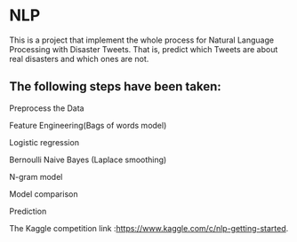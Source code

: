 # NLP

This is a project that implement the whole process for Natural Language Processing with Disaster Tweets. That is, predict which Tweets are about real disasters and which ones are not. 
## The following steps have been taken:

Preprocess the Data

Feature Engineering(Bags of words model)

Logistic regression

Bernoulli Naive Bayes (Laplace smoothing)

N-gram model

Model comparison

Prediction


The Kaggle competition link :https://www.kaggle.com/c/nlp-getting-started.
